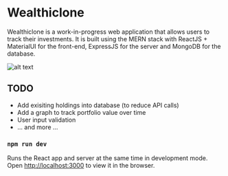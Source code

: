 # Wealthiclone

Wealthiclone is a work-in-progress web application that allows users to track their investments. 
It is built using the MERN stack with ReactJS + MaterialUI for the front-end, ExpressJS for the server and MongoDB for the database.

![alt text](https://i.ibb.co/jJ28hcS/Wealthiclone-IMG.png)

## TODO
- Add exisiting holdings into database (to reduce API calls)
- Add a graph to track portfolio value over time
- User input validation
- ... and more ...

### `npm run dev`

Runs the React app and server at the same time in development mode.
Open [http://localhost:3000](http://localhost:3000) to view it in the browser.